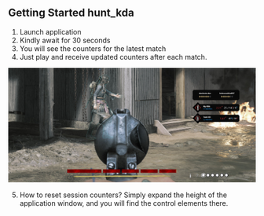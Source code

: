 ## Getting Started hunt_kda

1. Launch application
2. Kindly await for 30 seconds
3. You will see the counters for the latest match
4. Just play and receive updated counters after each match.

![plot](./screens/stream_banner.jpg)

5. How to reset session counters? Simply expand the height of the application window, and you will find the control elements there.

